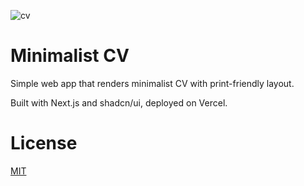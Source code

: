 ![cv](https://jgox-image-1316409677.cos.ap-guangzhou.myqcloud.com/blog/screencapture-me-aqpower-cn-2023-12-29-15_59_37.png)

# Minimalist CV

Simple web app that renders minimalist CV with print-friendly layout.

Built with Next.js and shadcn/ui, deployed on Vercel.

# License

[MIT](https://choosealicense.com/licenses/mit/)
